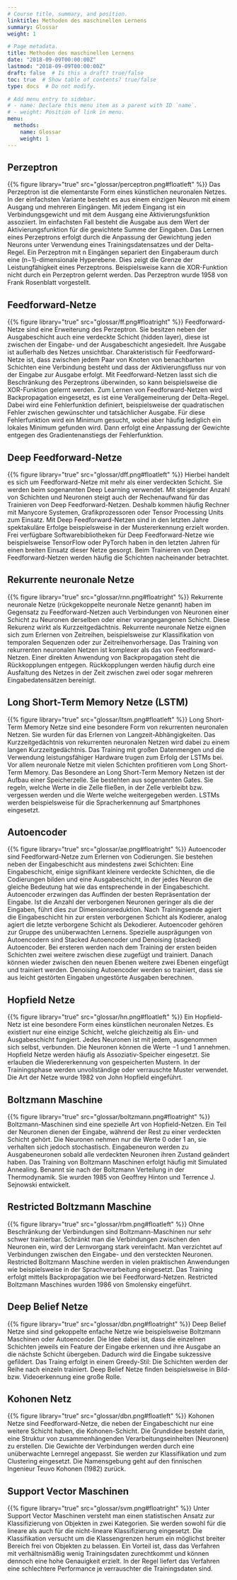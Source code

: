 ```yaml
---
# Course title, summary, and position.
linktitle: Methoden des maschinellen Lernens
summary: Glossar
weight: 1

# Page metadata.
title: Methoden des maschinellen Lernens
date: "2018-09-09T00:00:00Z"
lastmod: "2018-09-09T00:00:00Z"
draft: false  # Is this a draft? true/false
toc: true  # Show table of contents? true/false
type: docs  # Do not modify.

# Add menu entry to sidebar.
# - name: Declare this menu item as a parent with ID `name`.
# - weight: Position of link in menu.
menu:
  methods:
    name: Glossar
    weight: 1
---
```


## Perzeptron

{{% figure library="true" src="glossar/perceptron.png#floatleft" %}}
Das Perzeptron ist die elementarste Form eines künstlichen neuronalen Netzes. In der einfachsten Variante besteht es aus einem einzigen Neuron mit einem Ausgang und mehreren Eingängen. Mit jedem Eingang ist ein Verbindungsgewicht und mit dem Ausgang eine Aktivierungsfunktion assoziiert. Im einfachsten Fall besteht die Ausgabe aus dem Wert der Aktivierungsfunktion für die gewichtete Summe der Eingaben. Das Lernen eines Perzeptrons erfolgt durch die Anpassung der Gewichtung jeden Neurons unter Verwendung eines Trainingsdatensatzes und der Delta-Regel. Ein Perzeptron mit n Eingängen separiert den Eingaberaum durch eine (n−1)-dimensionale Hyperebene. Dies zeigt die Grenze der Leistungfähigkeit eines Perzeptrons. Beispielsweise kann die XOR-Funktion nicht durch ein Perzeptron gelernt werden.
Das Perzeptron wurde 1958 von Frank Rosenblatt vorgestellt.


## Feedforward-Netze

{{% figure library="true" src="glossar/ff.png#floatright" %}}
Feedforward-Netze sind eine Erweiterung des Perzeptron. Sie besitzen neben der Ausgabeschicht auch eine verdeckte Schicht (hidden layer), diese ist zwischen der Eingabe- und der Ausgabeschicht angesiedelt. Ihre Ausgabe ist außerhalb des Netzes unsichtbar. Charakteristisch für Feedforward-Netze ist, dass zwischen jedem Paar von Knoten von benachbarten Schichten eine Verbindung besteht und dass der Aktivierungsfluss nur von der Eingabe zur Ausgabe erfolgt. Mit Feedforward-Netzen lasst sich die Beschränkung des Perzeptrons überwinden, so kann beispielsweise die XOR-Funktion gelernt werden. Zum Lernen von Feedforward-Netzen wird Backpropagation eingesetzt, es ist eine Verallgemeinerung der Delta-Regel. Dabei wird eine Fehlerfunktion definiert, beispielsweise der quadratischen Fehler zwischen gewünschter und tatsächlicher Ausgabe. Für diese Fehlerfunktion wird ein Minimum gesucht, wobei aber häufig lediglich ein lokales Minimum gefunden wird. Dann erfolgt eine Anpassung der Gewichte entgegen des Gradientenanstiegs der Fehlerfunktion.


## Deep Feedforward-Netze

{{% figure library="true" src="glossar/dff.png#floatleft" %}}
Hierbei handelt es sich um Feedforward-Netze mit mehr als einer verdeckten Schicht. Sie werden beim sogenannten Deep Learning verwendet. Mit steigender Anzahl von Schichten und Neuronen steigt auch der Rechenaufwand für das Trainieren von Deep Feedforward-Netzen. Deshalb kommen häufig Rechner mit Manycore Systemen, Grafikprozessoren oder Tensor Processing Units zum Einsatz. Mit Deep Feedforward-Netzen sind in den letzten Jahre spektakuläre Erfolge beispielsweise in der Mustererkennung erzielt worden. Frei verfügbare Softwarebibliotheken für Deep Feedforward-Netze wie beispielsweise TensorFlow oder PyTorch haben in den letzten Jahren für einen breiten Einsatz dieser Netze gesorgt. Beim Trainieren von Deep Feedforward-Netzen werden häufig die Schichten nacheinander betrachtet.


## Rekurrente neuronale Netze

{{% figure library="true" src="glossar/rnn.png#floatright" %}}
Rekurrente neuronale Netze (rückgekoppelte neuronale Netze genannt) haben im Gegensatz zu Feedforward-Netzen auch Verbindungen von Neuronen einer Schicht zu Neuronen derselben oder einer vorangegangenen Schicht. Diese Rekurenz wirkt als Kurzzeitgedächtnis. Rekurrente neuronale Netze eignen sich zum Erlernen von Zeitreihen, beispielsweise zur Klassifikation von temporalen Sequenzen oder zur Zeitreihenvorhersage. Das Training von rekurrenten neuronalen Netzen ist komplexer als das von Feedforward-Netzen. Einer direkten Anwendung von Backpropagation steht die Rückkopplungen entgegen. Rückkopplungen werden häufig durch eine Ausfaltung des Netzes in der Zeit zwischen zwei oder sogar mehreren Eingabedatensätzen bereinigt.

 
## Long Short-Term Memory Netze (LSTM)

{{% figure library="true" src="glossar/ltsm.png#floatleft" %}}
Long Short-Term Memory Netze sind eine besondere Form von rekurrenten neuronalen Netzen. Sie wurden für das Erlernen von Langzeit-Abhängigkeiten. Das Kurzzeitgedächtnis von rekurrenten neuronalen Netzen wird dabei zu einem langen Kurzzeitgedächtnis. Das Training mit großen Datenmengen und die Verwendung leistungsfähiger Hardware trugen zum Erfolg der LSTMs bei. Vor allem neuronale Netze mit vielen Schichten profitieren vom Long Short-Term Memory. Das Besondere an Long Short-Term Memory Netzen ist der Aufbau einer Speicherzelle. Sie bestehten aus sogenannten Gates. Sie regeln, welche Werte in die Zelle fließen, in der Zelle verbleibt bzw. vergessen werden und die Werte welche weitergegeben werden. LSTMs werden beispielsweise für die Spracherkennung auf Smartphones eingesetzt.


## Autoencoder

{{% figure library="true" src="glossar/ae.png#floatright" %}}
Autoencoder sind Feedforward-Netze zum Erlernen von Codierungen. Sie bestehen neben der Eingabeschicht aus mindestens zwei Schichten: Eine Eingabeschicht, einige signifikant kleinere verdeckte Schichten, die die Codierungen bilden und eine Ausgabeschicht, in der jedes Neuron die gleiche Bedeutung hat wie das entsprechende in der Eingabeschicht. Autoencoder erzwingen das Auffinden der besten Repräsentation der Eingabe. Ist die Anzahl der verborgenen Neuronen geringer als die der Eingaben, führt dies zur Dimensionsreduktion. Nach Trainingsende agiert die Eingabeschicht hin zur ersten verborgenen Schicht als Kodierer, analog agiert die letzte verborgene Schicht als Dekodierer. Autoencoder gehören zur Gruppe des unüberwachten Lernens. Spezielle ausprägungen von Autoencodern sind Stacked Autoencoder und Denoising (stacked) Autoencoder. Bei ersteren werden nach dem Training der ersten beiden Schichten zwei weitere zwischen diese zugefügt und trainiert. Danach können wieder zwischen den neuen Ebenen weitere zwei Ebenen eingefügt und trainiert werden. Denoising Autoencoder werden so trainiert, dass sie aus leicht gestörten Eingaben ungestörte Ausgaben berechnen.


## Hopfield Netze

{{% figure library="true" src="glossar/hn.png#floatleft" %}}
Ein Hopfield-Netz ist eine besondere Form eines künstlichen neuronalen Netzes. Es existiert nur eine einzige Schicht, welche gleichzeitig als Ein- und Ausgabeschicht fungiert. Jedes Neuronen ist mit jedem, ausgenommen sich selbst, verbunden. Die Neuronen können die Werte −1 und 1 annehmen. Hopfield Netze werden häufig als Assoziativ-Speicher eingesetzt. Sie erlauben die Wiedererkennung von gespeicherten Mustern. In der Trainingsphase werden unvollständige oder verrauschte Muster verwendet. Die Art der Netze wurde 1982 von John Hopfield eingeführt.


## Boltzmann Maschine

{{% figure library="true" src="glossar/boltzmann.png#floatright" %}}
Boltzmann-Maschinen sind eine spezielle Art von Hopfield-Netzen. Ein Teil der Neuronen dienen der Eingabe, während der Rest zu einer verdeckten Schicht gehört. Die Neuronen nehmen nur die Werte 0 oder 1 an, sie verhalten sich jedoch stochastisch. Eingabeneuron werden zu Ausgabeneuronen sobald alle verdeckten Neuronen ihren Zustand geändert haben. Das Training von Boltzmann Maschinen erfolgt häufig mit Simulated Annealing. Benannt sie nach der Boltzmann Verteilung in der Thermodynamik. Sie wurden 1985 von Geoffrey Hinton und Terrence J. Sejnowski entwickelt.


## Restricted Boltzmann Maschine

{{% figure library="true" src="glossar/rbm.png#floatleft" %}}
Ohne Beschränkung der Verbindungen sind Boltzmann-Maschinen nur sehr schwer trainierbar. Schränkt man die Verbindungen zwischen den Neuronen ein, wird der Lernvorgang stark vereinfacht. Man verzichtet auf Verbindungen zwischen den Eingabe- und den versteckten Neuronen. Restricted Boltzmann Maschine werden in vielen praktischen Anwendungen wie beispielsweise in der Sprachverarbeitung eingesetzt. Das Training erfolgt mittels Backpropagation wie bei Feedforward-Netzen. Restricted Boltzmann Maschines wurden 1986 von Smolensky eingeführt.


## Deep Belief Netze

{{% figure library="true" src="glossar/dbn.png#floatright" %}}
Deep Belief Netze sind sind gekoppelte enfache Netze wie beispielsweise Boltzmann Maschinen oder Autoencoder. Die Idee dabei ist, dass die einzelnen Schichten jeweils ein Feature der Eingabe erkennen und ihre Ausgabe an die nächste Schicht übergeben. Dadurch wird die Eingabe sukzessive gefildert. Das Traing erfolgt in einem Greedy-Stil: Die Schichten werden der Reihe nach einzeln trainiert. Deep Belief Netze finden beispielsweise in Bild- bzw. Videoerkennung eine große Rolle.


## Kohonen Netz

{{% figure library="true" src="glossar/dbn.png#floatleft" %}}
Kohonen Netze sind Feedforward-Netze, die neben der Eingabeschicht nur eine weitere Schicht haben, die Kohonen-Schicht. Die Grundidee besteht darin, eine Struktur von zusammenhängenden Verarbeitungseinheiten (Neuronen) zu erstellen. Die Gewichte der Verbindungen werden durch eine unüberwachte Lernregel angepasst. Sie werden zur Klassifikation und zum Clustering eingesetzt. Die Namensgebung geht auf den finnischen Ingenieur Teuvo Kohonen (1982) zurück.


## Support Vector Maschinen

{{% figure library="true" src="glossar/svm.png#floatright" %}}
Unter Support Vector Maschinen versteht man einen statistischen Ansatz zur Klassifizierung von Objekten in zwei Kategorien. Sie werden sowohl für die lineare als auch für die nicht-lineare Klassifizierung eingesetzt. Die Klassifikation versucht um die Klassengrenzen herum ein möglichst breiter Bereich frei von Objekten zu belassen. Ein Vorteil ist, dass das Verfahren mit verhältnismäßig wenig Trainingsdaten zurechtkommt und können dennoch eine hohe Genauigkeit erzielt. In der Regel liefert das Verfahren eine schlechtere Performance je verrauschter die Trainingsdaten sind.
